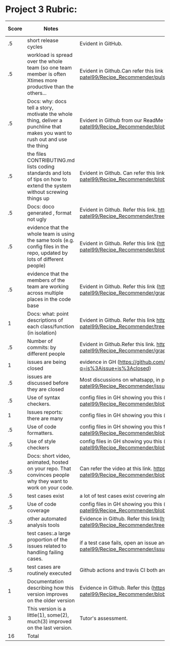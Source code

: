 # Project 3 Rubric:
| Score | Notes                                                                                                                         | Evidence                                                                                                                                                    | Self Assessment |
| ----- | ----------------------------------------------------------------------------------------------------------------------------- | ----------------------------------------------------------------------------------------------------------------------------------------------------------- | --------------- |
| .5    | short release cycles                                                                                                          | Evident in GitHub.                                                                                                                                          | .5              |
| .5    | workload is spread over the whole team (so one team member is often Xtimes more productive than the others...                 | Evident in Github.Can refer this link to see all contributions.https://github.com/het-patel99/Recipe_Recommender/pulse                                     | .5              |
| .5    | Docs: why: docs tell a story, motivate the whole thing, deliver a punchline that makes you want to rush out and use the thing | Evident in Github from our ReadMe file.https://github.com/het-patel99/Recipe_Recommender/blob/master/README.md                                             | .5              |
| .5    | the files CONTRIBUTING.md lists coding standards and lots of tips on how to extend the system without screwing things up      | Evident in Github. Can refer this link https://github.com/het-patel99/Recipe_Recommender/blob/master/CONTRIBUTING.md                                       | .5              |
| .5    | Docs: doco generated , format not ugly                                                                                        | Evident in Github. Refer this link. https://github.com/het-patel99/Recipe_Recommender/tree/master/docs                                                     | .5              |
| .5    | evidence that the whole team is using the same tools (e.g. config files in the repo, updated by lots of different people)     | Evident in Github. Refer this link (https://github.com/het-patel99/Recipe_Recommender/blob/master/Code/backend/package.json)                               | .5              |
| .5    | evidence that the members of the team are working across multiple places in the code base                                     | Evident in Github. Refer this link (https://github.com/het-patel99/Recipe_Recommender/graphs/contributors)                                                 | .5              |
| 1     | Docs: what: point descriptions of each class/function (in isolation)                                                          | Evident in Github. Refer this link https://github.com/het-patel99/Recipe_Recommender/tree/master/docs                                                      | 1               |
| .5    | Number of commits: by different people                                                                                        | Evident in Github.Refer this link. https://github.com/het-patel99/Recipe_Recommender/graphs/contributors                                                   | .5              |
| 1     | issues are being closed                                                                                                       | evidence in GH (https://github.com/het-patel99/Recipe_Recommender/issues?q=is%3Aissue+is%3Aclosed)                                                         | 1               |
| .5    | issues are discussed before they are closed                                                                                   | Most discussions on whatsapp, in person, on issue comments, and over calls (https://github.com/het-patel99/Recipe_Recommender/issues)                      | .5              |
| .5    | Use of syntax checkers.                                                                                                       | config files in GH showing you this (https://github.com/het-patel99/Recipe_Recommender/blob/master/.github/workflows/Code_Formatter_and_Syntax_Check.yml)  | .5              |
| 1     | Issues reports: there are many                                                                                                | config files in GH showing you this (https://github.com/het-patel99/Recipe_Recommender/issues)                                                             | 1               |
| .5    | Use of code formatters.                                                                                                       | config files in GH showing you this formatter's config (https://github.com/het-patel99/Recipe_Recommender/blob/master/.github/workflows/codeFormatter.yml) | .5              |
| .5    | Use of style checkers                                                                                                         | config files in GH showing you this (https://github.com/het-patel99/Recipe_Recommender/blob/master/.github/workflows/Style_Checker_and_Prettify_Code.yml)  | .5              |
| .5    | Docs: short video, animated, hosted on your repo. That convinces people why they want to work on your code.                   | Can refer the video at this link. https://github.com/het-patel99/Recipe_Recommender/blob/master/README.md                                                  | .5              |
| .5    | test cases exist                                                                                                              | a lot of test cases exist covering almost all the functionalities.                                                                                          | .5              |
| .5    | Use of code coverage                                                                                                          | config files in GH showing you this (https://github.com/het-patel99/Recipe_Recommender/blob/master/.github/workflows/coverage.yml)                         | .5              |
| .5    | other automated analysis tools                                                                                                | Evidence in Github. Refer this link(https://github.com/het-patel99/Recipe_Recommender/tree/master/.github/workflows)                                       | .5              |
| .5    | test cases:.a large proportion of the issues related to handling failing cases.                                               | if a test case fails, open an issue and fix it. One of the example (https://github.com/het-patel99/Recipe_Recommender/issues/17)                           | .5              |
| .5    | test cases are routinely executed                                                                                             | Github actions and travis CI both are conducting regular tests                                                                                              | .5              |
| 1     | Documentation describing how this version improves on the older version                                                       | Evidence in Github. Refer this (https://github.comhet-patel99/Recipe_Recommender/blob/master/docs/changes.md)                                             | 1               |
| 3     | This version is a little(1), some(2), much(3) improved on the last version.                                                   | Tutor's assessment.                                                                                                                                         |
| 16    | Total                                                                                                                         |
